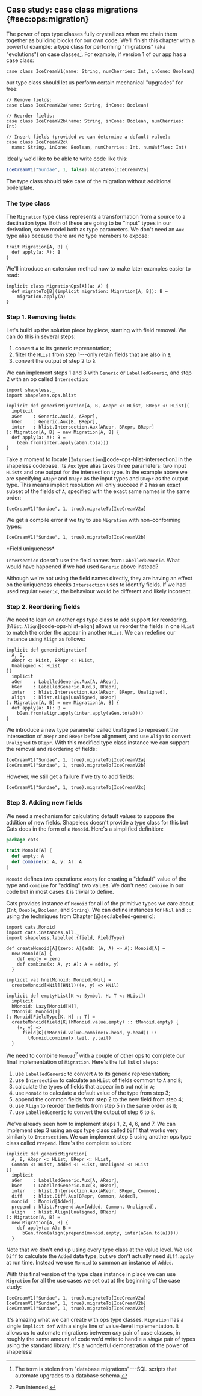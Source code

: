 ## Case study: case class migrations {#sec:ops:migration}

The power of ops type classes fully crystallizes
when we chain them together
as building blocks for our own code.
We'll finish this chapter with a powerful example:
a type class for performing "migrations"
(aka "evolutions") on case classes[^database-migrations].
For example, if version 1 of our app has a case class:

[^database-migrations]: The term is stolen from
"database migrations"---SQL scripts that
automate upgrades to a database schema.

```tut:book:silent
case class IceCreamV1(name: String, numCherries: Int, inCone: Boolean)
```

our type class should let us perform certain
mechanical "upgrades" for free:

```tut:book:silent
// Remove fields:
case class IceCreamV2a(name: String, inCone: Boolean)

// Reorder fields:
case class IceCreamV2b(name: String, inCone: Boolean, numCherries: Int)

// Insert fields (provided we can determine a default value):
case class IceCreamV2c(
  name: String, inCone: Boolean, numCherries: Int, numWaffles: Int)
```

Ideally we'd like to be able to write code like this:

```scala
IceCreamV1("Sundae", 1, false).migrateTo[IceCreamV2a]
```

The type class should take care of the migration
without additional boilerplate.

### The type class

The `Migration` type class represents
a transformation from a source to a destination type.
Both of these are going to be "input" types in our derivation,
so we model both as type parameters.
We don't need an `Aux` type alias
because there are no type members to expose:

```tut:book:silent
trait Migration[A, B] {
  def apply(a: A): B
}
```

We'll introduce an extension method now
to make later examples easier to read:

```tut:book:silent
implicit class MigrationOps[A](a: A) {
  def migrateTo[B](implicit migration: Migration[A, B]): B =
    migration.apply(a)
}
```

### Step 1. Removing fields

Let's build up the solution piece by piece,
starting with field removal.
We can do this in several steps:

 1. convert `A` to its generic representation;
 2. filter the `HList` from step 1---only retain
    fields that are also in `B`;
 3. convert the output of step 2 to `B`.

We can implement steps 1 and 3 with `Generic` or `LabelledGeneric`,
and step 2 with an op called `Intersection`:

```tut:book:silent
import shapeless._
import shapeless.ops.hlist

implicit def genericMigration[A, B, ARepr <: HList, BRepr <: HList](
  implicit
  aGen    : Generic.Aux[A, ARepr],
  bGen    : Generic.Aux[B, BRepr],
  inter   : hlist.Intersection.Aux[ARepr, BRepr, BRepr]
): Migration[A, B] = new Migration[A, B] {
  def apply(a: A): B =
    bGen.from(inter.apply(aGen.to(a)))
}
```

Take a moment to locate [`Intersection`][code-ops-hlist-intersection]
in the shapeless codebase.
Its `Aux` type alias takes three parameters:
two input `HLists` and one output for the intersection type.
In the example above we are specifying
`ARepr` and `BRepr` as the input types
and `BRepr` as the output type.
This means implicit resolution will only succeed
if `B` has an exact subset of the fields of `A`,
specified with the exact same names in the same order:

```tut:book
IceCreamV1("Sundae", 1, true).migrateTo[IceCreamV2a]
```

We get a compile error if
we try to use `Migration` with non-conforming types:

```tut:book:fail
IceCreamV1("Sundae", 1, true).migrateTo[IceCreamV2b]
```

<div class="callout callout-info">
*Field uniqueness*

`Intersection` doesn't use the field names from `LabelledGeneric`.
What would have happened if we had used `Generic` above instead?

Although we're not using the field names directly,
they are having an effect on the uniqueness checks
`Intersection` uses to identify fields.
If we had used regular `Generic`,
the behaviour would be different and likely incorrect.
</div>

### Step 2. Reordering fields

We need to lean on another ops type class
to add support for reordering.
[`hlist.Align`][code-ops-hlist-align]
allows us reorder the fields in one `HList`
to match the order the appear in another `HList`.
We can redefine our instance using `Align` as follows:

```tut:book:silent
implicit def genericMigration[
  A, B,
  ARepr <: HList, BRepr <: HList,
  Unaligned <: HList
](
  implicit
  aGen    : LabelledGeneric.Aux[A, ARepr],
  bGen    : LabelledGeneric.Aux[B, BRepr],
  inter   : hlist.Intersection.Aux[ARepr, BRepr, Unaligned],
  align   : hlist.Align[Unaligned, BRepr]
): Migration[A, B] = new Migration[A, B] {
  def apply(a: A): B =
    bGen.from(align.apply(inter.apply(aGen.to(a))))
}
```

We introduce a new type parameter called `Unaligned`
to represent the intersection of `ARepr` and `BRepr`
before alignment,
and use `Align` to convert `Unaligned` to `BRepr`.
With this modified type class instance
we can support the removal and reordering of fields:

```tut:book
IceCreamV1("Sundae", 1, true).migrateTo[IceCreamV2a]
IceCreamV1("Sundae", 1, true).migrateTo[IceCreamV2b]

```

However, we still get a failure if we try to add fields:

```tut:book:fail
IceCreamV1("Sundae", 1, true).migrateTo[IceCreamV2c]
```

### Step 3. Adding new fields

We need a mechanism for calculating default values
to suppose the addition of new fields.
Shapeless doesn't provide a type class for this
but Cats does in the form of a `Monoid`.
Here's a simplified definition:

```scala
package cats

trait Monoid[A] {
  def empty: A
  def combine(x: A, y: A): A
}
```

`Monoid` defines two operations:
`empty` for creating a "default" value of the type
and `combine` for "adding" two values.
We don't need `combine` in our code
but in most cases it is trivial to define.

Cats provides instance of `Monoid`
for all of the primitive types we care about
(`Int`, `Double`, `Boolean`, and `String`).
We can define instances for `HNil` and `::`
using the techniques from Chapter [@sec:labelled-generic]:

```tut:book:silent
import cats.Monoid
import cats.instances.all._
import shapeless.labelled.{field, FieldType}

def createMonoid[A](zero: A)(add: (A, A) => A): Monoid[A] =
  new Monoid[A] {
    def empty = zero
    def combine(x: A, y: A): A = add(x, y)
  }

implicit val hnilMonoid: Monoid[HNil] =
  createMonoid[HNil](HNil)((x, y) => HNil)

implicit def emptyHList[K <: Symbol, H, T <: HList](
  implicit
  hMonoid: Lazy[Monoid[H]],
  tMonoid: Monoid[T]
): Monoid[FieldType[K, H] :: T] =
  createMonoid(field[K](hMonoid.value.empty) :: tMonoid.empty) {
    (x, y) =>
      field[K](hMonoid.value.combine(x.head, y.head)) ::
        tMonoid.combine(x.tail, y.tail)
  }
```

We need to combine `Monoid`[^monoid-pun] with a couple of other ops
to complete our final implementation of `Migration`.
Here's the full list of steps:

 1. use `LabelledGeneric` to convert `A` to its generic representation;
 2. use `Intersection` to calculate an `HList` of fields common to `A` and `B`;
 3. calculate the types of fields that appear in `B` but not in `A`;
 4. use `Monoid` to calculate a default value of the type from step 3;
 5. append the common fields from step 2 to the new field from step 4;
 6. use `Align` to reorder the fields from step 5 in the same order as `B`;
 7. use `LabelledGeneric` to convert the output of step 6 to `B`.

[^monoid-pun]: Pun intended.

We've already seen how to implement steps 1, 2, 4, 6, and 7.
We can implement step 3 using an ops type class called `Diff`
that works very similarly to `Intersection`.
We can implement step 5 using another ops type class called `Prepend`.
Here's the complete solution:

```tut:book:silent
implicit def genericMigration[
  A, B, ARepr <: HList, BRepr <: HList,
  Common <: HList, Added <: HList, Unaligned <: HList
](
  implicit
  aGen    : LabelledGeneric.Aux[A, ARepr],
  bGen    : LabelledGeneric.Aux[B, BRepr],
  inter   : hlist.Intersection.Aux[ARepr, BRepr, Common],
  diff    : hlist.Diff.Aux[BRepr, Common, Added],
  monoid  : Monoid[Added],
  prepend : hlist.Prepend.Aux[Added, Common, Unaligned],
  align   : hlist.Align[Unaligned, BRepr]
): Migration[A, B] =
  new Migration[A, B] {
    def apply(a: A): B =
      bGen.from(align(prepend(monoid.empty, inter(aGen.to(a)))))
  }
```

Note that we don't end up using
every type class at the value level.
We use `Diff` to calculate the `Added` data type,
but we don't actually need `diff.apply` at run time.
Instead we use `Monoid` to summon an instance of `Added`.

With this final version of the type class instance in place
we can use `Migration` for all the use cases we set out
at the beginning of the case study:

```tut:book
IceCreamV1("Sundae", 1, true).migrateTo[IceCreamV2a]
IceCreamV1("Sundae", 1, true).migrateTo[IceCreamV2b]
IceCreamV1("Sundae", 1, true).migrateTo[IceCreamV2c]
```

It's amazing what we can create with ops type classes.
`Migration` has a single `implicit def`
with a single line of value-level implementation.
It allows us to automate migrations between *any* pair of case classes,
in roughly the same amount of code we'd write
to handle a *single* pair of types using the standard library.
It's a wonderful demonstration of the power of shapeless!
